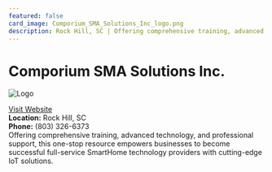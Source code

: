 ```yaml
---
featured: false
card_image: Comporium_SMA_Solutions_Inc_logo.png
description: Rock Hill, SC | Offering comprehensive training, advanced technology, and professional support, this one-stop resource empowers businesses to become successful full-service SmartHome technology providers with cutting-edge IoT solutions.
---
```


# Comporium SMA Solutions Inc.
<img src="Comporium_SMA_Solutions_Inc_logo.png" alt="Logo" style="max-width: 200px; height: auto;">

<a href="https://www.comporiumsma.com">Visit Website</a>  
**Location:** Rock Hill, SC  
**Phone:** (803) 326-6373 <br>
Offering comprehensive training, advanced technology, and professional support, this one-stop resource empowers businesses to become successful full-service SmartHome technology providers with cutting-edge IoT solutions.
